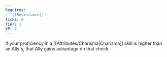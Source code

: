 ```yaml
---
Requires:
- '[[Resistance]]'
Ticks: 0
Tier: 1
XP: 2
---
```


If your proficiency in a [[Attributes/Charisma|Charisma]] skill is higher than an Ally's, that Ally gains advantage on that check.